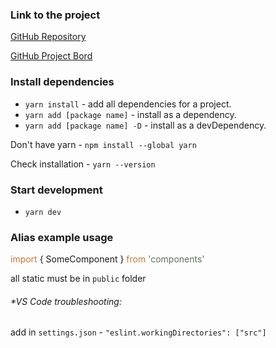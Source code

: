 ### Link to the project
[GitHub Repository](https://github.com/Banzay700/project-lost)

[GitHub Project Bord](https://github.com/users/Banzay700/projects/2)

### Install dependencies 
- `yarn install` - add all dependencies for a project.
- `yarn add [package name]` - install as a dependency.
- `yarn add [package name] -D` - install as a devDependency.

Don't have yarn - `npm install --global yarn`

Check installation - `yarn --version`

### Start development

- `yarn dev`

### Alias example usage

<span style="color:#ca7732"> import </span>
<span> { SomeComponent } </span>
<span style="color:#ca7732"> from</span>
<span style="color:#5a7456"> 'components' </span>

all static must be in `public` folder

###### **VS Code troubleshooting:*
add in `settings.json` - `"eslint.workingDirectories": ["src"]`

 
